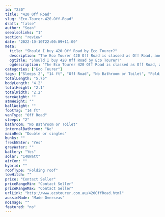 ```yaml
---
id: "230"
title: "420 Off Road"
slug: "Eco-Tourer-420-Off-Road"
draft: "false"
author: "Sean"
seealsolinks: "1"
section: "review"
date: "2022-10-10T22:00:09+11:00"
meta:
  title: "Should I buy 420 Off Road by Eco Tourer?"
  description: "The Eco Tourer 420 Off Road is classed as Off Road, and sleeps 2 people. It is Made Overseas and comes in at 14 ft. It generally has No Bathroom or Toilet."
  ogtitle: "Should I buy 420 Off Road by Eco Tourer?"
  ogdescription: "The Eco Tourer 420 Off Road is classed as Off Road, and sleeps 2 people. It is Made Overseas and comes in at 14 ft. It generally has No Bathroom or Toilet."
categories: ["Eco Tourer"]
tags: ["Sleeps 2", "14 ft", "Off Road", "No Bathroom or Toilet", "Folding roof", "Price Unknown", "Made Overseas"]
totalLength: "5.75"
bodyLength: "4.2"
totalHeight: "2.1"
totalWidth: "2.2"
tareWeight: ""
atmWeight: ""
ballWeight: ""
footTag: "14 ft"
vanType: "Off Road"
sleeps: "2"
bathroom: "No Bathroom or Toilet"
internalBathroom: "No"
mainBed: "Double or singles"
bunks: ""
freshWater: "Yes"
greyWater: ""
battery: "Yes"
solar: "140Watt"
airCon: ""
hybrid: ""
roofType: "Folding roof"
towHitch: ""
price: "Contact Seller"
priceRangeMin: "Contact Seller"
priceRangeMax: "Contact Seller"
urlLink: "http://www.ecotourer.com.au/420OffRoad.html"
aussieMade: "Made Overseas"
noImage: ""
featured: "no"
---
```

